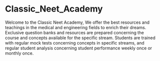 # Classic_Neet_Academy
Welcome to the Classic Neet Academy, We offer the best resources and teachings in the medical and engineering fields to enrich their dreams. 
Exclusive question banks and resources are prepared concerning the course and concepts available for the specific stream. 
Students are trained with regular mock tests concerning concepts in specific streams, and regular student analysis concerning student performance weekly once or monthly once.
